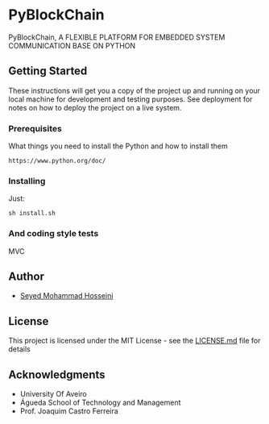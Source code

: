 # PyBlockChain

PyBlockChain, A FLEXIBLE PLATFORM FOR EMBEDDED SYSTEM COMMUNICATION BASE ON PYTHON

## Getting Started 

These instructions will get you a copy of the project up and running on your local machine for development and testing purposes. See deployment for notes on how to deploy the project on a live system.

### Prerequisites

What things you need to install the Python and how to install them

```
https://www.python.org/doc/
```

### Installing 

Just:

```
sh install.sh
```


### And coding style tests

MVC

## Author

* [Seyed Mohammad Hosseini](https://www.researchgate.net/profile/Seyed_Hosseini93) 


## License

This project is licensed under the MIT License - see the [LICENSE.md](LICENSE.md) file for details

## Acknowledgments

* University Of Aveiro
* Águeda School of Technology and Management
* Prof. Joaquim Castro Ferreira
